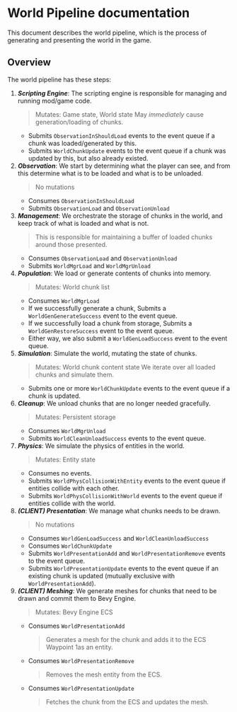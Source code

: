 # World Pipeline documentation

This document describes the world pipeline, which is the process of generating and presenting the world in the game.

## Overview

The world pipeline has these steps:

1. ***Scripting Engine***: The scripting engine is responsible for managing and running mod/game code.
    > Mutates: Game state, World state
    > May *immediately* cause generation/loading of chunks.
    - Submits `ObservationInShouldLoad` events to the event queue if a chunk was loaded/generated by this.
    - Submits `WorldChunkUpdate` events to the event queue if a chunk was updated by this, but also already existed.
2. ***Observation***: We start by determining what the player can see, and from this determine what is to be loaded and what is to be unloaded.
    > No mutations
    - Consumes `ObservationInShouldLoad`
    - Submits `ObservationLoad` and `ObservationUnload`
3. ***Management***: We orchestrate the storage of chunks in the world, and keep track of what is loaded and what is not.
    > This is responsible for maintaining a buffer of loaded chunks around those presented.
    - Consumes `ObservationLoad` and `ObservationUnload`
    - Submits `WorldMgrLoad` and `WorldMgrUnload`
4. ***Population***: We load or generate contents of chunks into memory.
    > Mutates: World chunk list
    - Consumes `WorldMgrLoad`
    - If we successfully generate a chunk, Submits a `WorldGenGenerateSuccess` event to the event queue.
    - If we successfully load a chunk from storage, Submits a `WorldGenRestoreSuccess` event to the event queue.
    - Either way, we also submit a `WorldGenLoadSuccess` event to the event queue.
5. ***Simulation***: Simulate the world, mutating the state of chunks.
    > Mutates: World chunk content state
    > We iterate over all loaded chunks and simulate them.
    - Submits one or more `WorldChunkUpdate` events to the event queue if a chunk is updated.
6. ***Cleanup***: We unload chunks that are no longer needed gracefully.
    > Mutates: Persistent storage
    - Consumes `WorldMgrUnload`
    - Submits `WorldCleanUnloadSuccess` events to the event queue.
7. ***Physics***: We simulate the physics of entities in the world.
    > Mutates: Entity state
    - Consumes no events.
    - Submits `WorldPhysCollisionWithEntity` events to the event queue if entities collide with each other.
    - Submits `WorldPhysCollisionWithWorld` events to the event queue if entities collide with the world.
8. ***(CLIENT) Presentation***: We manage what chunks needs to be drawn.
    > No mutations
    - Consumes `WorldGenLoadSuccess` and `WorldCleanUnloadSuccess`
    - Consumes `WorldChunkUpdate`
    - Submits `WorldPresentationAdd` and `WorldPresentationRemove` events to the event queue.
    - Submits `WorldPresentationUpdate` events to the event queue if an existing chunk is updated (mutually exclusive with `WorldPresentationAdd`).
9. ***(CLIENT) Meshing***: We generate meshes for chunks that need to be drawn and commit them to Bevy Engine.
    > Mutates: Bevy Engine ECS
    - Consumes `WorldPresentationAdd`
        > Generates a mesh for the chunk and adds it to the ECS Waypoint 1as an entity.
    - Consumes `WorldPresentationRemove`
        > Removes the mesh entity from the ECS.
    - Consumes `WorldPresentationUpdate`
        > Fetches the chunk from the ECS and updates the mesh.
